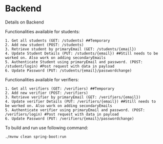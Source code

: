 # Backend 
Details on Backend

Functionalities available for students: 

    1. Get all students (GET: /students) ##Temporary
    2. Add new student (POST: /students)
    3. Retrieve student by primaryEmail (GET: /students/{email})
    4. Update Student Details (PUT: /students/{email}) ##Still needs to be worked on. Also work on adding secondaryEmails
    5. Authenticate Student using primaryEmail and password. (POST: /student/login) #Post request with data in payload
    6. Update Password (PUT: /students/{email}/passwordchange)
  
Functionalities available for verifiers: 

    1. Get all verifiers (GET: /verifiers) ##Temporary
    2. Add new verifier (POST: /verifiers)
    3. Retrieve verifier by primaryEmail (GET: /verifiers/{email})
    4. Update verifier Details (PUT: /verifiers/{email}) ##Still needs to be worked on. Also work on adding secondaryEmails
    5. Authenticate verifier using primaryEmail and password. (POST: /verifiers/login) #Post request with data in payload
    6. Update Password (PUT: /verifiers/{email}/passwordchange)
  
  
To build and run use following command:

    ./mvnw clean spring-boot:run